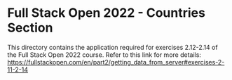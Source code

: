 # Full Stack Open 2022 - Countries Section
This directory contains the application required for exercises 2.12-2.14 of the Full Stack Open 2022 course.
Refer to this link for more details: https://fullstackopen.com/en/part2/getting_data_from_server#exercises-2-11-2-14

